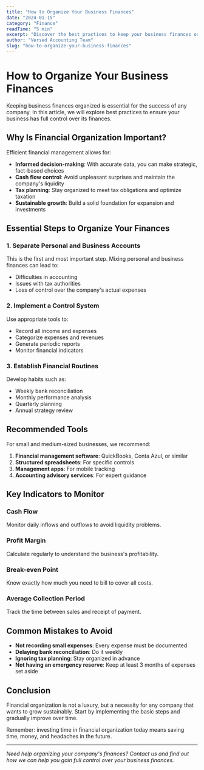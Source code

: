 ```yaml
---
title: "How to Organize Your Business Finances"
date: "2024-01-15"
category: "Finance"
readTime: "5 min"
excerpt: "Discover the best practices to keep your business finances organized and optimize your results."
author: "Versed Accounting Team"
slug: "how-to-organize-your-business-finances"
---
```


# How to Organize Your Business Finances

Keeping business finances organized is essential for the success of any company. In this article, we will explore best practices to ensure your business has full control over its finances.

## Why Is Financial Organization Important?

Efficient financial management allows for:

- **Informed decision-making**: With accurate data, you can make strategic, fact-based choices
- **Cash flow control**: Avoid unpleasant surprises and maintain the company's liquidity
- **Tax planning**: Stay organized to meet tax obligations and optimize taxation
- **Sustainable growth**: Build a solid foundation for expansion and investments

## Essential Steps to Organize Your Finances

### 1. Separate Personal and Business Accounts

This is the first and most important step. Mixing personal and business finances can lead to:
- Difficulties in accounting
- Issues with tax authorities
- Loss of control over the company's actual expenses

### 2. Implement a Control System

Use appropriate tools to:
- Record all income and expenses
- Categorize expenses and revenues
- Generate periodic reports
- Monitor financial indicators

### 3. Establish Financial Routines

Develop habits such as:
- Weekly bank reconciliation
- Monthly performance analysis
- Quarterly planning
- Annual strategy review

## Recommended Tools

For small and medium-sized businesses, we recommend:

1. **Financial management software**: QuickBooks, Conta Azul, or similar
2. **Structured spreadsheets**: For specific controls
3. **Management apps**: For mobile tracking
4. **Accounting advisory services**: For expert guidance

## Key Indicators to Monitor

### Cash Flow
Monitor daily inflows and outflows to avoid liquidity problems.

### Profit Margin
Calculate regularly to understand the business's profitability.

### Break-even Point
Know exactly how much you need to bill to cover all costs.

### Average Collection Period
Track the time between sales and receipt of payment.

## Common Mistakes to Avoid

- **Not recording small expenses**: Every expense must be documented
- **Delaying bank reconciliation**: Do it weekly
- **Ignoring tax planning**: Stay organized in advance
- **Not having an emergency reserve**: Keep at least 3 months of expenses set aside

## Conclusion

Financial organization is not a luxury, but a necessity for any company that wants to grow sustainably. Start by implementing the basic steps and gradually improve over time.

Remember: investing time in financial organization today means saving time, money, and headaches in the future.

---

*Need help organizing your company's finances? Contact us and find out how we can help you gain full control over your business finances.*